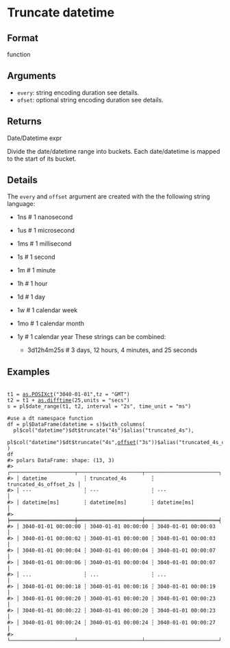 # Truncate datetime

## Format

function

## Arguments

- `every`: string encoding duration see details.
- `ofset`: optional string encoding duration see details.

## Returns

Date/Datetime expr

Divide the date/datetime range into buckets. Each date/datetime is mapped to the start of its bucket.

## Details

The `every` and `offset` argument are created with the the following string language:

 * 1ns # 1 nanosecond
 * 1us # 1 microsecond
 * 1ms # 1 millisecond
 * 1s # 1 second
 * 1m # 1 minute
 * 1h # 1 hour
 * 1d # 1 day
 * 1w # 1 calendar week
 * 1mo # 1 calendar month
 * 1y # 1 calendar year These strings can be combined:
   
    * 3d12h4m25s # 3 days, 12 hours, 4 minutes, and 25 seconds

## Examples

<pre class='r-example'> <code> <span class='r-in'><span></span></span>
<span class='r-in'><span><span class='va'>t1</span> <span class='op'>=</span> <span class='fu'><a href='https://rdrr.io/r/base/as.POSIXlt.html'>as.POSIXct</a></span><span class='op'>(</span><span class='st'>"3040-01-01"</span>,tz <span class='op'>=</span> <span class='st'>"GMT"</span><span class='op'>)</span></span></span>
<span class='r-in'><span><span class='va'>t2</span> <span class='op'>=</span> <span class='va'>t1</span> <span class='op'>+</span> <span class='fu'><a href='https://rdrr.io/r/base/difftime.html'>as.difftime</a></span><span class='op'>(</span><span class='fl'>25</span>,units <span class='op'>=</span> <span class='st'>"secs"</span><span class='op'>)</span></span></span>
<span class='r-in'><span><span class='va'>s</span> <span class='op'>=</span> <span class='va'>pl</span><span class='op'>$</span><span class='fu'>date_range</span><span class='op'>(</span><span class='va'>t1</span>, <span class='va'>t2</span>, interval <span class='op'>=</span> <span class='st'>"2s"</span>, time_unit <span class='op'>=</span> <span class='st'>"ms"</span><span class='op'>)</span></span></span>
<span class='r-in'><span></span></span>
<span class='r-in'><span><span class='co'>#use a dt namespace function</span></span></span>
<span class='r-in'><span><span class='va'>df</span> <span class='op'>=</span> <span class='va'>pl</span><span class='op'>$</span><span class='fu'>DataFrame</span><span class='op'>(</span>datetime <span class='op'>=</span> <span class='va'>s</span><span class='op'>)</span><span class='op'>$</span><span class='fu'>with_columns</span><span class='op'>(</span></span></span>
<span class='r-in'><span>  <span class='va'>pl</span><span class='op'>$</span><span class='fu'>col</span><span class='op'>(</span><span class='st'>"datetime"</span><span class='op'>)</span><span class='op'>$</span><span class='va'>dt</span><span class='op'>$</span><span class='fu'>truncate</span><span class='op'>(</span><span class='st'>"4s"</span><span class='op'>)</span><span class='op'>$</span><span class='fu'>alias</span><span class='op'>(</span><span class='st'>"truncated_4s"</span><span class='op'>)</span>,</span></span>
<span class='r-in'><span>  <span class='va'>pl</span><span class='op'>$</span><span class='fu'>col</span><span class='op'>(</span><span class='st'>"datetime"</span><span class='op'>)</span><span class='op'>$</span><span class='va'>dt</span><span class='op'>$</span><span class='fu'>truncate</span><span class='op'>(</span><span class='st'>"4s"</span>,<span class='fu'><a href='https://rdrr.io/r/stats/offset.html'>offset</a></span><span class='op'>(</span><span class='st'>"3s"</span><span class='op'>)</span><span class='op'>)</span><span class='op'>$</span><span class='fu'>alias</span><span class='op'>(</span><span class='st'>"truncated_4s_offset_2s"</span><span class='op'>)</span></span></span>
<span class='r-in'><span><span class='op'>)</span></span></span>
<span class='r-in'><span><span class='va'>df</span></span></span>
<span class='r-out co'><span class='r-pr'>#&gt;</span> polars DataFrame: shape: (13, 3)</span>
<span class='r-out co'><span class='r-pr'>#&gt;</span> ┌─────────────────────┬─────────────────────┬────────────────────────┐</span>
<span class='r-out co'><span class='r-pr'>#&gt;</span> │ datetime            ┆ truncated_4s        ┆ truncated_4s_offset_2s │</span>
<span class='r-out co'><span class='r-pr'>#&gt;</span> │ ---                 ┆ ---                 ┆ ---                    │</span>
<span class='r-out co'><span class='r-pr'>#&gt;</span> │ datetime[ms]        ┆ datetime[ms]        ┆ datetime[ms]           │</span>
<span class='r-out co'><span class='r-pr'>#&gt;</span> ╞═════════════════════╪═════════════════════╪════════════════════════╡</span>
<span class='r-out co'><span class='r-pr'>#&gt;</span> │ 3040-01-01 00:00:00 ┆ 3040-01-01 00:00:00 ┆ 3040-01-01 00:00:03    │</span>
<span class='r-out co'><span class='r-pr'>#&gt;</span> │ 3040-01-01 00:00:02 ┆ 3040-01-01 00:00:00 ┆ 3040-01-01 00:00:03    │</span>
<span class='r-out co'><span class='r-pr'>#&gt;</span> │ 3040-01-01 00:00:04 ┆ 3040-01-01 00:00:04 ┆ 3040-01-01 00:00:07    │</span>
<span class='r-out co'><span class='r-pr'>#&gt;</span> │ 3040-01-01 00:00:06 ┆ 3040-01-01 00:00:04 ┆ 3040-01-01 00:00:07    │</span>
<span class='r-out co'><span class='r-pr'>#&gt;</span> │ ...                 ┆ ...                 ┆ ...                    │</span>
<span class='r-out co'><span class='r-pr'>#&gt;</span> │ 3040-01-01 00:00:18 ┆ 3040-01-01 00:00:16 ┆ 3040-01-01 00:00:19    │</span>
<span class='r-out co'><span class='r-pr'>#&gt;</span> │ 3040-01-01 00:00:20 ┆ 3040-01-01 00:00:20 ┆ 3040-01-01 00:00:23    │</span>
<span class='r-out co'><span class='r-pr'>#&gt;</span> │ 3040-01-01 00:00:22 ┆ 3040-01-01 00:00:20 ┆ 3040-01-01 00:00:23    │</span>
<span class='r-out co'><span class='r-pr'>#&gt;</span> │ 3040-01-01 00:00:24 ┆ 3040-01-01 00:00:24 ┆ 3040-01-01 00:00:27    │</span>
<span class='r-out co'><span class='r-pr'>#&gt;</span> └─────────────────────┴─────────────────────┴────────────────────────┘</span>
 </code></pre>